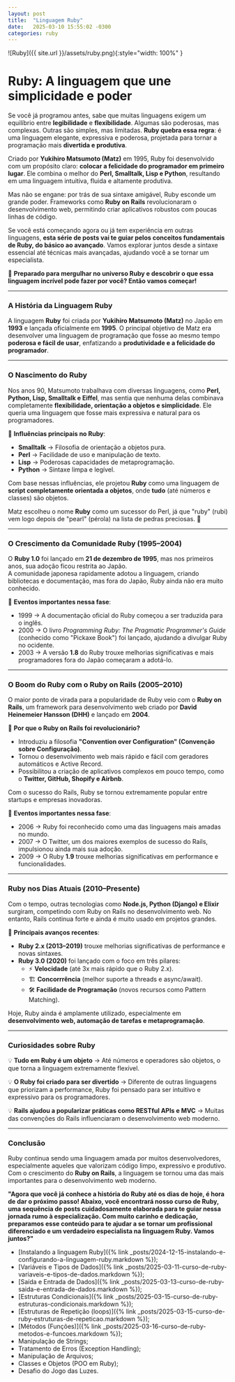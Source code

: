 ```yaml
---
layout: post
title:  "Linguagem Ruby"
date:   2025-03-10 15:55:02 -0300
categories: ruby
---
```


![Ruby]({{ site.url }}/assets/ruby.png){:style="width: 100%" }


# **Ruby: A linguagem que une simplicidade e poder**  

Se você já programou antes, sabe que muitas linguagens exigem um equilíbrio entre **legibilidade** e **flexibilidade**. Algumas são poderosas, mas complexas. Outras são simples, mas limitadas. **Ruby quebra essa regra**: é uma linguagem elegante, expressiva e poderosa, projetada para tornar a programação mais **divertida e produtiva**.  

Criado por **Yukihiro Matsumoto (Matz)** em 1995, Ruby foi desenvolvido com um propósito claro: **colocar a felicidade do programador em primeiro lugar**. Ele combina o melhor do **Perl, Smalltalk, Lisp e Python**, resultando em uma linguagem intuitiva, fluida e altamente produtiva.  

Mas não se engane: por trás de sua sintaxe amigável, Ruby esconde um grande poder. Frameworks como **Ruby on Rails** revolucionaram o desenvolvimento web, permitindo criar aplicativos robustos com poucas linhas de código.  

Se você está começando agora ou já tem experiência em outras linguagens, **esta série de posts vai te guiar pelos conceitos fundamentais de Ruby, do básico ao avançado**. Vamos explorar juntos desde a sintaxe essencial até técnicas mais avançadas, ajudando você a se tornar um especialista.  

🚀 **Preparado para mergulhar no universo Ruby e descobrir o que essa linguagem incrível pode fazer por você? Então vamos começar!**  

---

### **A História da Linguagem Ruby**  

A linguagem **Ruby** foi criada por **Yukihiro Matsumoto (Matz)** no Japão em **1993** e lançada oficialmente em **1995**. O principal objetivo de Matz era desenvolver uma linguagem de programação que fosse ao mesmo tempo **poderosa e fácil de usar**, enfatizando a **produtividade e a felicidade do programador**.

---

### **O Nascimento do Ruby**  

Nos anos 90, Matsumoto trabalhava com diversas linguagens, como **Perl, Python, Lisp, Smalltalk e Eiffel**, mas sentia que nenhuma delas combinava completamente **flexibilidade, orientação a objetos e simplicidade**. Ele queria uma linguagem que fosse mais expressiva e natural para os programadores.

🔹 **Influências principais no Ruby**:  
- **Smalltalk** → Filosofia de orientação a objetos pura.  
- **Perl** → Facilidade de uso e manipulação de texto.  
- **Lisp** → Poderosas capacidades de metaprogramação.  
- **Python** → Sintaxe limpa e legível.  

Com base nessas influências, ele projetou **Ruby** como uma linguagem de **script completamente orientada a objetos**, onde **tudo** (até números e classes) são objetos.

Matz escolheu o nome **Ruby** como um sucessor do Perl, já que "ruby" (rubi) vem logo depois de "pearl" (pérola) na lista de pedras preciosas. 💎

---

### **O Crescimento da Comunidade Ruby (1995–2004)**  

O **Ruby 1.0** foi lançado em **21 de dezembro de 1995**, mas nos primeiros anos, sua adoção ficou restrita ao Japão.  
A comunidade japonesa rapidamente adotou a linguagem, criando bibliotecas e documentação, mas fora do Japão, Ruby ainda não era muito conhecido.

🚀 **Eventos importantes nessa fase**:
- 1999 → A documentação oficial do Ruby começou a ser traduzida para o inglês.  
- 2000 → O livro *Programming Ruby: The Pragmatic Programmer's Guide* (conhecido como "Pickaxe Book") foi lançado, ajudando a divulgar Ruby no ocidente.  
- 2003 → A versão **1.8** do Ruby trouxe melhorias significativas e mais programadores fora do Japão começaram a adotá-lo.  

---

### **O Boom do Ruby com o Ruby on Rails (2005–2010)**  

O maior ponto de virada para a popularidade de Ruby veio com o **Ruby on Rails**, um framework para desenvolvimento web criado por **David Heinemeier Hansson (DHH)** e lançado em **2004**.

🔹 **Por que o Ruby on Rails foi revolucionário?**  
- Introduziu a filosofia **"Convention over Configuration" (Convenção sobre Configuração)**.  
- Tornou o desenvolvimento web mais rápido e fácil com geradores automáticos e Active Record.  
- Possibilitou a criação de aplicativos complexos em pouco tempo, como o **Twitter, GitHub, Shopify e Airbnb**.  

Com o sucesso do Rails, Ruby se tornou extremamente popular entre startups e empresas inovadoras.

🚀 **Eventos importantes nessa fase**:
- 2006 → Ruby foi reconhecido como uma das linguagens mais amadas no mundo.  
- 2007 → O Twitter, um dos maiores exemplos de sucesso do Rails, impulsionou ainda mais sua adoção.  
- 2009 → O Ruby **1.9** trouxe melhorias significativas em performance e funcionalidades.  

---

### **Ruby nos Dias Atuais (2010–Presente)**  

Com o tempo, outras tecnologias como **Node.js, Python (Django) e Elixir** surgiram, competindo com Ruby on Rails no desenvolvimento web. No entanto, Rails continua forte e ainda é muito usado em projetos grandes.

🔹 **Principais avanços recentes**:
- **Ruby 2.x (2013–2019)** trouxe melhorias significativas de performance e novas sintaxes.  
- **Ruby 3.0 (2020)** foi lançado com o foco em três pilares:  
  - ⚡ **Velocidade** (até 3x mais rápido que o Ruby 2.x).  
  - 🏗️ **Concorrrência** (melhor suporte a threads e async/await).  
  - 🛠️ **Facilidade de Programação** (novos recursos como Pattern Matching).  

Hoje, Ruby ainda é amplamente utilizado, especialmente em **desenvolvimento web, automação de tarefas e metaprogramação**.

---

### **Curiosidades sobre Ruby**  

💡 **Tudo em Ruby é um objeto** → Até números e operadores são objetos, o que torna a linguagem extremamente flexível.  

💡 **O Ruby foi criado para ser divertido** → Diferente de outras linguagens que priorizam a performance, Ruby foi pensado para ser intuitivo e expressivo para os programadores.  

💡 **Rails ajudou a popularizar práticas como RESTful APIs e MVC** → Muitas das convenções do Rails influenciaram o desenvolvimento web moderno.  

---

### **Conclusão**  

Ruby continua sendo uma linguagem amada por muitos desenvolvedores, especialmente aqueles que valorizam código limpo, expressivo e produtivo. Com o crescimento do **Ruby on Rails**, a linguagem se tornou uma das mais importantes para o desenvolvimento web moderno. 

**"Agora que você já conhece a história do Ruby até os dias de hoje, é hora de dar o próximo passo! Abaixo, você encontrará nosso curso de Ruby, uma sequência de posts cuidadosamente elaborada para te guiar nessa jornada rumo à especialização. Com muito carinho e dedicação, preparamos esse conteúdo para te ajudar a se tornar um profissional diferenciado e um verdadeiro especialista na linguagem Ruby. Vamos juntos?"**  

- [Instalando a linguagem Ruby]({%  link _posts/2024-12-15-instalando-e-configurando-a-linguagem-ruby.markdown %}); 
- [Variáveis e Tipos de Dados]({% link _posts/2025-03-11-curso-de-ruby-variaveis-e-tipos-de-dados.markdown %});
- [Saída e Entrada de Dados]({% link  _posts/2025-03-13-curso-de-ruby-saida-e-entrada-de-dados.markdown %});
- [Estruturas Condicionais]({% link  _posts/2025-03-15-curso-de-ruby-estruturas-condicionais.markdown %});
- [Estruturas de Repetição (loops)]({% link  _posts/2025-03-15-curso-de-ruby-estruturas-de-repeticao.markdown %});
- [Métodos (Funções)]({% link _posts/2025-03-16-curso-de-ruby-metodos-e-funcoes.markdown %});
- Manipulação de Strings;
- Tratamento de Erros (Exception Handling);
- Manipulação de Arquivos;
- Classes e Objetos (POO em Ruby);
- Desafio do Jogo das Luzes.
